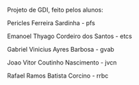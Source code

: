 Projeto de GDI, feito pelos alunos:

Pericles Ferreira Sardinha - pfs

Emanoel Thyago Cordeiro dos Santos - etcs

Gabriel Vinicius Ayres Barbosa - gvab

Joao Vitor Coutinho Nascimento - jvcn

Rafael Ramos Batista Corcino - rrbc

